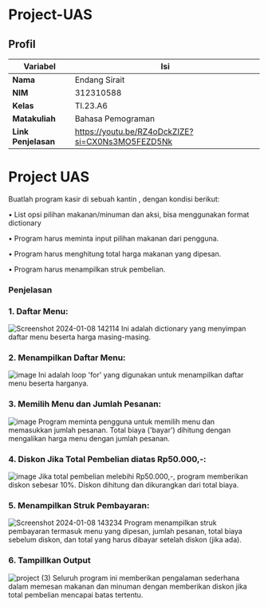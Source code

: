 # Project-UAS
## Profil
| Variabel | Isi |
| -------- | --- |
| **Nama** | Endang Sirait |
| **NIM** | 312310588 |
| **Kelas** | TI.23.A6 |
| **Matakuliah** | Bahasa Pemograman |
| **Link Penjelasan** | https://youtu.be/RZ4oDckZIZE?si=CX0Ns3MO5FEZD5Nk |

# Project UAS

<P>Buatlah program kasir di sebuah kantin , dengan kondisi berikut:</P>
<P>• List opsi pilihan makanan/minuman dan aksi, bisa menggunakan
format dictionary</P>
<P>• Program harus meminta input pilihan makanan dari pengguna.</P>
<P>• Program harus menghitung total harga makanan yang dipesan.</P>
<P>• Program harus menampilkan struk pembelian.</P>

### Penjelasan

### 1. Daftar Menu:
   ![Screenshot 2024-01-08 142114](https://github.com/endangsirait/Project-UAS/assets/148036197/0f9b4b2d-b9d7-45e9-806d-8b063336636e)
 Ini adalah dictionary yang menyimpan daftar menu beserta harga masing-masing.
 
### 2. Menampilkan Daftar Menu:
![image](https://github.com/endangsirait/Project-UAS/assets/148036197/a5e18765-667d-4761-9f8a-aab206565b40)
Ini adalah loop 'for' yang digunakan untuk menampilkan daftar menu beserta harganya.

### 3. Memilih Menu dan Jumlah Pesanan:
![image](https://github.com/endangsirait/Project-UAS/assets/148036197/5611b624-6375-4050-a81a-bbe084ddc460)
Program meminta pengguna untuk memilih menu dan memasukkan jumlah pesanan. Total biaya ('bayar') dihitung dengan mengalikan harga menu dengan jumlah pesanan.

### 4. Diskon Jika Total Pembelian diatas Rp50.000,-:
![image](https://github.com/endangsirait/Project-UAS/assets/148036197/d8eee5a5-c333-494d-8d29-d77411108bb6)
Jika total pembelian melebihi Rp50.000,-, program memberikan diskon sebesar 10%. Diskon dihitung dan dikurangkan dari total biaya.

### 5. Menampilkan Struk Pembayaran:
![Screenshot 2024-01-08 143234](https://github.com/endangsirait/Project-UAS/assets/148036197/f4f36b62-11b6-42e3-908f-61ea98691402)
Program menampilkan struk pembayaran termasuk menu yang dipesan, jumlah pesanan, total biaya sebelum diskon, dan total yang harus dibayar setelah diskon (jika ada).

### 6. Tampillkan Output
![project (3)](https://github.com/endangsirait/Project-UAS/assets/148036197/bee5c39e-0fce-4240-90fe-1bd3c6dc7877)
Seluruh program ini memberikan pengalaman sederhana dalam memesan makanan dan minuman dengan memberikan diskon jika total pembelian mencapai batas tertentu.








